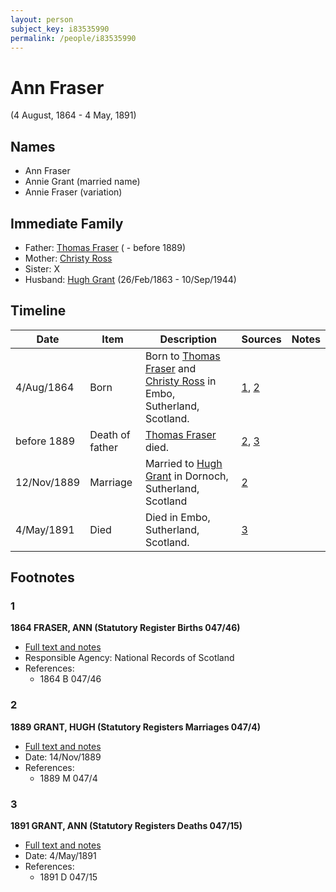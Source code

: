 ```yaml
---
layout: person
subject_key: i83535990
permalink: /people/i83535990
---
```


# Ann Fraser
(4 August, 1864 - 4 May, 1891)

## Names

* Ann Fraser
* Annie Grant (married name)
* Annie Fraser (variation)

## Immediate Family

* Father: [Thomas Fraser](./@39286288@-thomas-fraser-b-d1889.md) ( - before 1889)
* Mother: [Christy Ross](./@37144832@-christy-ross-b-d.md)
* Sister: X
* Husband: [Hugh Grant](./@31066628@-hugh-grant-b1863-2-26-d1944-9-10.md) (26/Feb/1863 - 10/Sep/1944)

## Timeline

Date | Item | Description | Sources | Notes
---|---|---|---|---
4/Aug/1864 | Born | Born to [Thomas Fraser](./@39286288@-thomas-fraser-b-d1889.md) and [Christy Ross](./@37144832@-christy-ross-b-d.md) in Embo, Sutherland, Scotland. | [1](#1), [2](#2) | 
before 1889 | Death of father | [Thomas Fraser](./@39286288@-thomas-fraser-b-d1889.md) died. | [2](#2), [3](#3) | 
12/Nov/1889 | Marriage | Married to [Hugh Grant](./@31066628@-hugh-grant-b1863-2-26-d1944-9-10.md) in Dornoch, Sutherland, Scotland | [2](#2) | 
4/May/1891 | Died | Died in Embo, Sutherland, Scotland. | [3](#3) | 

## Footnotes

### 1

**1864 FRASER, ANN (Statutory Register Births 047/46)**

* [Full text and notes](../sources/@72927227@-1864-fraser,-ann-statutory-register-births-047-46-.md)
* Responsible Agency: National Records of Scotland
* References: 
  * 1864 B 047/46

### 2

**1889 GRANT, HUGH (Statutory Registers Marriages 047/4)**

* [Full text and notes](../sources/@28842912@-1889-grant,-hugh-statutory-registers-marriages-047-4-.md)
* Date: 14/Nov/1889
* References: 
  * 1889 M 047/4

### 3

**1891 GRANT, ANN (Statutory Registers Deaths 047/15)**

* [Full text and notes](../sources/@41184548@-1891-grant,-ann-statutory-registers-deaths-047-15-.md)
* Date: 4/May/1891
* References: 
  * 1891 D 047/15

